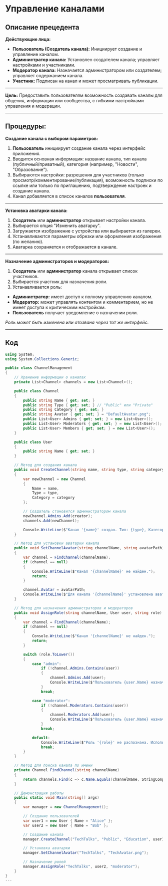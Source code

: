 # Управление каналами

## Описание прецедента

**Действующие лица:**
- **Пользователь (Создатель канала):** Инициирует создание и управление каналом.
- **Администратор канала:** Установлен создателем канала; управляет настройками и участниками.
- **Модератор канала:** Назначается администратором или создателем; управляет содержанием канала.
- **Участник:** Подписан на канал и может просматривать публикации.

---

**Цель:**
Предоставить пользователям возможность создавать каналы для общения, информации или сообщества, с гибкими настройками управления и модерации.

---

## Процедуры:

**Создание канала с выбором параметров:**
1. **Пользователь** инициирует создание канала через интерфейс приложения.
2. Вводится основная информация: название канала, тип канала (публичный/приватный), категория (например, "Новости", "Образование").
3. Выбираются настройки: разрешения для участников (только просмотр/комментирование/публикация), возможность подписки по ссылке или только по приглашению, подтверждение настроек и создание канала.
4. Канал добавляется в список каналов **пользователя**.

---

**Установка аватарки канала:**
1. **Создатель** или **администратор** открывает настройки канала.
2. Выбирается опция "Изменить аватарку".
3. Загружается изображение с устройства или выбирается из галереи.
4. Устанавливаются параметры обрезки или оформления изображения (по желанию).
5. Аватарка сохраняется и отображается в канале.

---

**Назначение администраторов и модераторов:**
1. **Создатель** или **администратор** канала открывает список участников.
2. Выбирается участник для назначения роли.
3. Устанавливается роль:
- **Администратор:** имеет доступ к полному управлению каналом.
- **Модератор:** может управлять контентом и комментарием, но не имеет доступа к критическим настройкам.
- **Пользователь** получает уведомление о назначении роли.

*Роль может быть изменена или отозвана через тот же интерфейс.*

---

## Код

```csharp
using System;
using System.Collections.Generic;

public class ChannelManagement
{
    // Хранение информации о каналах
    private List<Channel> channels = new List<Channel>();

    public class Channel
    {
        public string Name { get; set; }
        public string Type { get; set; } // "Public" или "Private"
        public string Category { get; set; }
        public string Avatar { get; set; } = "DefaultAvatar.png";
        public List<User> Admins { get; set; } = new List<User>();
        public List<User> Moderators { get; set; } = new List<User>();
        public List<User> Members { get; set; } = new List<User>();
    }

    public class User
    {
        public string Name { get; set; }
    }

    // Метод для создания канала
    public void CreateChannel(string name, string type, string category, User creator)
    {
        var newChannel = new Channel
        {
            Name = name,
            Type = type,
            Category = category
        };

        // Создатель становится администратором канала
        newChannel.Admins.Add(creator);
        channels.Add(newChannel);

        Console.WriteLine($"Канал '{name}' создан. Тип: {type}, Категория: {category}. Администратор: {creator.Name}.");
    }

    // Метод для установки аватарки канала
    public void SetChannelAvatar(string channelName, string avatarPath)
    {
        var channel = FindChannel(channelName);
        if (channel == null)
        {
            Console.WriteLine($"Канал '{channelName}' не найден.");
            return;
        }

        channel.Avatar = avatarPath;
        Console.WriteLine($"Для канала '{channelName}' установлена аватарка: {avatarPath}.");
    }

    // Метод для назначения администраторов и модераторов
    public void AssignRole(string channelName, User user, string role)
    {
        var channel = FindChannel(channelName);
        if (channel == null)
        {
            Console.WriteLine($"Канал '{channelName}' не найден.");
            return;
        }

        switch (role.ToLower())
        {
            case "admin":
                if (!channel.Admins.Contains(user))
                {
                    channel.Admins.Add(user);
                    Console.WriteLine($"Пользователь {user.Name} назначен администратором канала '{channelName}'.");
                }
                break;

            case "moderator":
                if (!channel.Moderators.Contains(user))
                {
                    channel.Moderators.Add(user);
                    Console.WriteLine($"Пользователь {user.Name} назначен модератором канала '{channelName}'.");
                }
                break;

            default:
                Console.WriteLine($"Роль '{role}' не распознана. Используйте 'admin' или 'moderator'.");
                break;
        }
    }

    // Метод для поиска канала по имени
    private Channel FindChannel(string channelName)
    {
        return channels.Find(c => c.Name.Equals(channelName, StringComparison.OrdinalIgnoreCase));
    }

    // Демонстрация работы
    public static void Main(string[] args)
    {
        var manager = new ChannelManagement();

        // Создание пользователей
        var user1 = new User { Name = "Alice" };
        var user2 = new User { Name = "Bob" };

        // Создание канала
        manager.CreateChannel("TechTalks", "Public", "Education", user1);

        // Установка аватарки
        manager.SetChannelAvatar("TechTalks", "TechAvatar.png");

        // Назначение ролей
        manager.AssignRole("TechTalks", user2, "moderator");
    }
}
---
```
